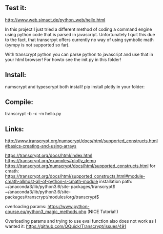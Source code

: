## Test it:
http://www.web.simact.de/python_web/hello.html

In this project I just tried a different method of coding a command engine using python code that is
parsed in javascript. Unfortunately I quit this due to the fact, that transcrpyt offers currently no
way of using symbolic math (sympy is not supported so far).


With transcrypt python you can parse python to javascript and use that in your html browser!
For howto see the init.py in this folder!

## Install:
numscrypt and typescrypt both install!
pip install plotly
in your folder:

## Compile:
transcrypt -b -c -m hello.py 

## Links:
http://www.transcrypt.org/numscrypt/docs/html/supported_constructs.html#basics-creating-and-using-arrays

https://transcrypt.org/docs/html/index.html
https://transcrypt.org/examples#plotly_demo
https://transcrypt.org/numscrypt/docs/html/supported_constructs.html
for cmath: https://transcrypt.org/docs/html/supported_constructs.html#module-cmath-allmost-all-of-python-s-cmath-module
installation path: ~/anaconda3/lib/python3.6/site-packages/transcrypt$
                   ~/anaconda3/lib/python3.6/site-packages/transcrypt/modules/org/transcrypt$

overloading params: https://www.python-course.eu/python3_magic_methods.php (NICE Tutorial!)


Overloading params and trying to use eval function also does not work as I wanted it:
https://github.com/QQuick/Transcrypt/issues/491
